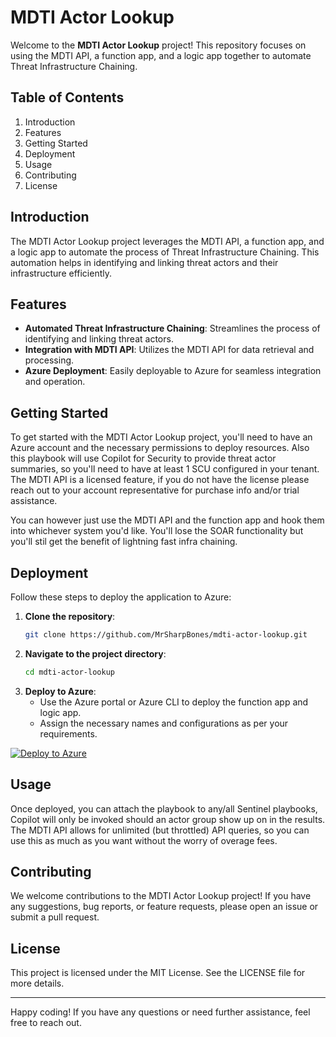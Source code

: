 # MDTI Actor Lookup

Welcome to the **MDTI Actor Lookup** project! This repository focuses on using the MDTI API, a function app, and a logic app together to automate Threat Infrastructure Chaining.

## Table of Contents

1. Introduction
2. Features
3. Getting Started
4. Deployment
5. Usage
6. Contributing
7. License

## Introduction

The MDTI Actor Lookup project leverages the MDTI API, a function app, and a logic app to automate the process of Threat Infrastructure Chaining. This automation helps in identifying and linking threat actors and their infrastructure efficiently.

## Features

- **Automated Threat Infrastructure Chaining**: Streamlines the process of identifying and linking threat actors.
- **Integration with MDTI API**: Utilizes the MDTI API for data retrieval and processing.
- **Azure Deployment**: Easily deployable to Azure for seamless integration and operation.

## Getting Started

To get started with the MDTI Actor Lookup project, you'll need to have an Azure account and the necessary permissions to deploy resources.  Also this playbook will use Copilot for Security to provide threat actor summaries, so you'll need to have at least 1 SCU configured in your tenant.  The MDTI API is a licensed feature, if you do not have the license please reach out to your account representative for purchase info and/or trial assistance.

You can however just use the MDTI API and the function app and hook them into whichever system you'd like.  You'll lose the SOAR functionality but you'll stil get the benefit of lightning fast infra chaining.

## Deployment

Follow these steps to deploy the application to Azure:

1. **Clone the repository**:
    ```bash
    git clone https://github.com/MrSharpBones/mdti-actor-lookup.git
    ```
2. **Navigate to the project directory**:
    ```bash
    cd mdti-actor-lookup
    ```
3. **Deploy to Azure**:
    - Use the Azure portal or Azure CLI to deploy the function app and logic app.
    - Assign the necessary names and configurations as per your requirements.

[![Deploy to Azure](https://aka.ms/deploytoazurebutton)](https%3A%2F%2portal.azure.com%2#create%2Microsoft.Template%2uri%2https%3A%2F%2raw.githubusercontent.com%2MrSharpBones%2MDTI%2refs%2heads%2main%2MDTI%20Actor%20Lookup%2deploy-to-azure.json)

## Usage

Once deployed, you can attach the playbook to any/all Sentinel playbooks, Copilot will only be invoked should an actor group show up on in the results.  The MDTI API allows for unlimited (but throttled) API queries, so you can use this as much as you want without the worry of overage fees.

## Contributing

We welcome contributions to the MDTI Actor Lookup project! If you have any suggestions, bug reports, or feature requests, please open an issue or submit a pull request.

## License

This project is licensed under the MIT License. See the LICENSE file for more details.

---

Happy coding! If you have any questions or need further assistance, feel free to reach out.

